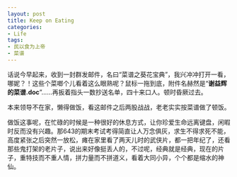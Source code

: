 ```yaml
---
layout: post
title: Keep on Eating
categories:
- Life
tags:
- 民以食为上帝
- 菜谱
---
```


话说今早起来，收到一封群发邮件，名曰“菜谱之葵花宝典”，我兴冲冲打开一看，哪妮？！这些个菜啷个儿看着这么眼熟呢？鼠标一拖到底，附件名赫然是“**谢益辉的菜谱.doc**”……再扳着指头一数抄送名单，四十来口人。顿时昏厥过去。

本来领导不在家，懒得做饭，看这邮件之后两股战战，老老实实按菜谱做了顿饭。

做饭这事呢，在忙碌的时候是一种很好的休息方式，让你珍爱生命远离键盘，闲暇时反而没有兴趣。那643的期末考试考得简直让人万念俱灰，求生不得求死不能，高度紧张之后突然一放松，瘫在家里看了两天儿时的武侠片，都一把年纪了，还看那些鬼打架的老片子，说出来好像挺丢人的，不过呢，经典就是经典，现在的片子，重特技而不重人情，拼力量而不拼道义，看着大同小异，个个都是缩水的神仙。
